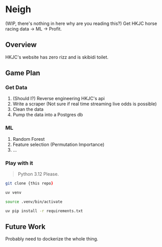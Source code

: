 # Neigh
(WIP, there's nothing in here why are you reading this?) 
Get HKJC horse racing data -> ML -> Profit.

## Overview
HKJC's website has zero rizz and is skibidi toilet.

## Game Plan
### Get Data
1. (Should I?) Reverse engineering HKJC's api
2. Write a scraper (Not sure if real time streaming live odds is possible)
3. Clean the data
4. Pump the data into a Postgres db

### ML
1. Random Forest
2. Feature selection (Permutation Importance)
3. ...

### Play with it
> Python 3.12
> Please.

```zsh
git clone {this repo}
```

```zsh
uv venv
```
```zsh
source .venv/bin/activate
```
```zsh
uv pip install -r requirements.txt
```

## Future Work
Probably need to dockerize the whole thing.
